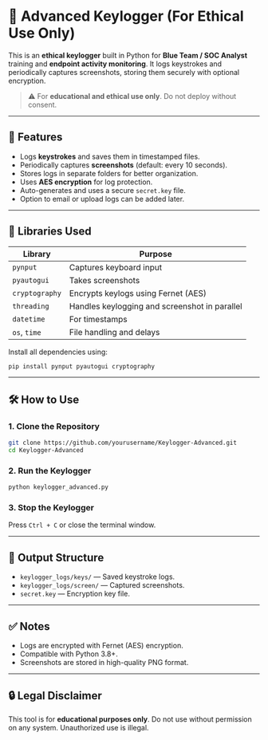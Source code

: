 # 🔐 Advanced Keylogger (For Ethical Use Only)

This is an **ethical keylogger** built in Python for **Blue Team / SOC Analyst** training and **endpoint activity monitoring**. It logs keystrokes and periodically captures screenshots, storing them securely with optional encryption.

> ⚠️ For **educational and ethical use only**. Do not deploy without consent.

---

## 📂 Features

- Logs **keystrokes** and saves them in timestamped files.
- Periodically captures **screenshots** (default: every 10 seconds).
- Stores logs in separate folders for better organization.
- Uses **AES encryption** for log protection.
- Auto-generates and uses a secure `secret.key` file.
- Option to email or upload logs can be added later.

---

## 🧰 Libraries Used

| Library        | Purpose                                      |
|----------------|----------------------------------------------|
| `pynput`       | Captures keyboard input                      |
| `pyautogui`    | Takes screenshots                            |
| `cryptography` | Encrypts keylogs using Fernet (AES)         |
| `threading`    | Handles keylogging and screenshot in parallel |
| `datetime`     | For timestamps                               |
| `os`, `time`   | File handling and delays                     |

Install all dependencies using:

```bash
pip install pynput pyautogui cryptography
```

---

## 🛠 How to Use

### 1. Clone the Repository

```bash
git clone https://github.com/yourusername/Keylogger-Advanced.git
cd Keylogger-Advanced
```

### 2. Run the Keylogger

```bash
python keylogger_advanced.py
```

### 3. Stop the Keylogger

Press `Ctrl + C` or close the terminal window.

---

## 📁 Output Structure

- `keylogger_logs/keys/` — Saved keystroke logs.
- `keylogger_logs/screen/` — Captured screenshots.
- `secret.key` — Encryption key file.

---

## ✅ Notes

- Logs are encrypted with Fernet (AES) encryption.
- Compatible with Python 3.8+.
- Screenshots are stored in high-quality PNG format.

---

## 🔒 Legal Disclaimer

This tool is for **educational purposes only**. Do not use without permission on any system. Unauthorized use is illegal.
